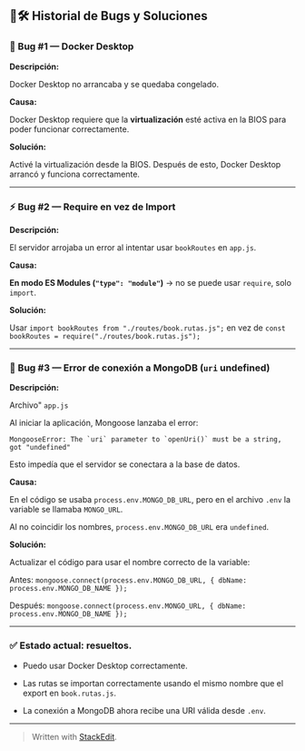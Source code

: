## 🐛🛠 Historial de Bugs y Soluciones

  

### 🐳 Bug #1 — Docker Desktop

  

**Descripción:**

Docker Desktop no arrancaba y se quedaba congelado.

  

**Causa:**

Docker Desktop requiere que la **virtualización** esté activa en la BIOS para poder funcionar correctamente.

  

**Solución:**

Activé la virtualización desde la BIOS. Después de esto, Docker Desktop arrancó y funciona correctamente.

  

----------

  

### ⚡ Bug #2 — Require en vez de Import

  

**Descripción:**

El servidor arrojaba un error al intentar usar `bookRoutes` en `app.js`.

  

**Causa:**

**En modo ES Modules (`"type": "module"`)** → no se puede usar `require`, solo `import`.

  

**Solución:**

Usar `import bookRoutes from "./routes/book.rutas.js";` en vez de `const bookRoutes = require("./routes/book.rutas.js");`

  

----------

  

### 🍃 Bug #3 — Error de conexión a MongoDB (`uri` undefined)

  

**Descripción:**

Archivo" `app.js`

Al iniciar la aplicación, Mongoose lanzaba el error:

  

``MongooseError: The `uri` parameter to `openUri()` must be a string, got "undefined"``

  

Esto impedía que el servidor se conectara a la base de datos.

  

**Causa:**

En el código se usaba `process.env.MONGO_DB_URL`, pero en el archivo `.env` la variable se llamaba `MONGO_URL`.

Al no coincidir los nombres, `process.env.MONGO_DB_URL` era `undefined`.

  

**Solución:**

Actualizar el código para usar el nombre correcto de la variable:

  

Antes: `mongoose.connect(process.env.MONGO_DB_URL, { dbName: process.env.MONGO_DB_NAME });`

  

Después: `mongoose.connect(process.env.MONGO_URL, { dbName: process.env.MONGO_DB_NAME });`

  

----------

  

### ✅ Estado actual: resueltos.

  

- Puedo usar Docker Desktop correctamente.

  

- Las rutas se importan correctamente usando el mismo nombre que el export en `book.rutas.js`.

- La conexión a MongoDB ahora recibe una URI válida desde `.env`.

  

----------

> Written with [StackEdit](https://stackedit.io/).